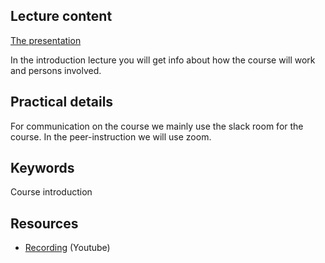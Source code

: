 ## Lecture content

[The presentation](https://rawcdn.githack.com/1dv031/syllabus/a8678b9c405f294614d2e39d9b345d4bfc2dfcf2/lectures/00_Course-Introduction/index.html)
 
 In the introduction lecture you will get info about how the course will work and persons involved.
 
## Practical details

For communication on the course we mainly use the slack room for the course. In the peer-instruction we will use zoom.


## Keywords
Course introduction

## Resources
- [Recording](https://youtu.be/CqM1Slw2bGw?t=381) (Youtube)
